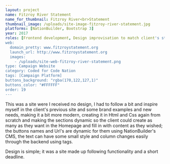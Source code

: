 ```yaml
---
layout: project
name: Fitzroy River Statement
name_for_thumbnail: Fitzroy River<br>Statement
thumbnail_image: /uploads/site-image-fitzroy-river-statement.jpg
platforms: [NationBuilder, Bootstrap 3]
year: 2017
roles: [Frontend development, Design improvisation to match client's statement site]
web:
  domain_pretty: www.fitzroystatement.org
  launch_url: http://www.fitzroystatement.org
  images:
    - /uploads/site-web-fitzroy-river-statement.png
type: Campaign Website
category: Coded for Code Nation
tags: [Campaign Platform]
buttons_background: "rgba(170,122,127,1)"
buttons_color: "#FFFFFF"
order: 19
---
```


This was a site were I received no design, I had to follow a bit and inspire myself in the client's previous site and some brand examples and new needs, making it a bit more modern, creating it in Html and Css again from scratch and making the sections dynamic so the client could create as many as they want in the Homepage and fill in with content as they wished; the buttons names and Url's are dynamic for them using NationBuilder's CMS, the text can have some small style and column changes easily through the backend using tags.

Design is simple; it was a site made up following functionality and a short deadline.